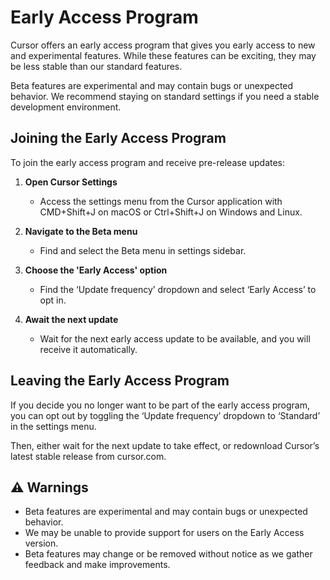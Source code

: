 # Early Access Program

Cursor offers an early access program that gives you early access to new and experimental features. While these features can be exciting, they may be less stable than our standard features.

Beta features are experimental and may contain bugs or unexpected behavior. We recommend staying on standard settings if you need a stable development environment.

## Joining the Early Access Program
To join the early access program and receive pre-release updates:

1. **Open Cursor Settings**
   - Access the settings menu from the Cursor application with CMD+Shift+J on macOS or Ctrl+Shift+J on Windows and Linux.

2. **Navigate to the Beta menu**
   - Find and select the Beta menu in settings sidebar.

3. **Choose the 'Early Access' option**
   - Find the ‘Update frequency’ dropdown and select ‘Early Access’ to opt in.

4. **Await the next update**
   - Wait for the next early access update to be available, and you will receive it automatically.

## Leaving the Early Access Program
If you decide you no longer want to be part of the early access program, you can opt out by toggling the ‘Update frequency’ dropdown to ‘Standard’ in the settings menu.

Then, either wait for the next update to take effect, or redownload Cursor’s latest stable release from cursor.com.

## ⚠️ Warnings
- Beta features are experimental and may contain bugs or unexpected behavior.
- We may be unable to provide support for users on the Early Access version.
- Beta features may change or be removed without notice as we gather feedback and make improvements.